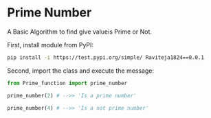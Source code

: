 # Prime Number

A Basic Algorithm to find give valueis Prime or Not.


First, install module from PyPI:

```bash
pip install -i https://test.pypi.org/simple/ Raviteja1824==0.0.1
```


Second, import the class and execute the message:

```python
from Prime_function import prime_number

prime_number(2) # -->> 'Is a prime number'

prime_number(4) # -->> 'Is a not prime number'
